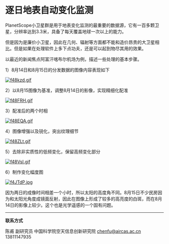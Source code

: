 # 逐日地表自动变化监测

PlanetScope小卫星群是用于地表变化监测的最重要的数据源，它有一百多颗卫星，分辨率达到3.3米，具备了每天覆盖地球一次以上的能力。

但是因为是廉价小卫星，因此在几何、辐射等方面都不能和造价昂贵的大卫星相比。但是如果在处理软件上多下点功夫，还是可以起到物尽其用的效果。



以最近的新闻焦点阿富汗喀布尔机场为例，描述一些处理的基本步骤。



1）8月14日和8月15日的分发数据的图像内容表现如下

[![f48kzd.gif](https://z3.ax1x.com/2021/08/17/f48kzd.gif)](https://imgtu.com/i/f48kzd)



2）以8月15图像为基准，调整8月14日的影像，实现精细化配准

[![f48FRH.gif](https://z3.ax1x.com/2021/08/17/f48FRH.gif)](https://imgtu.com/i/f48FRH)



3）配准后的两个时相

[![f48EQA.gif](https://z3.ax1x.com/2021/08/17/f48EQA.gif)](https://imgtu.com/i/f48EQA)



4）图像增强以及锐化，突出纹理细节

[![f48ZLt.gif](https://z3.ax1x.com/2021/08/17/f48ZLt.gif)](https://imgtu.com/i/f48ZLt)



5）去除非实质性的低频变化，保留高频变化部分


[![f48VsI.gif](https://z3.ax1x.com/2021/08/17/f48VsI.gif)](https://imgtu.com/i/f48VsI)



6）制作变化幅度图

[![f4JTdP.jpg](https://z3.ax1x.com/2021/08/17/f4JTdP.jpg)](https://imgtu.com/i/f4JTdP)



因为两日的成像时间相差一个小时，所以太阳的高度角不同。8月15日不少民房因为和太阳光角度成镜面反射，因此在图像上形成了较多的高亮度的白斑，而在8月14日的影像上较少。这个也是光学遥感的一个固有问题。



---



**联系方式**

陈甫 副研究员
中国科学院空天信息创新研究院
chenfu@aircas.ac.cn
13811147935

